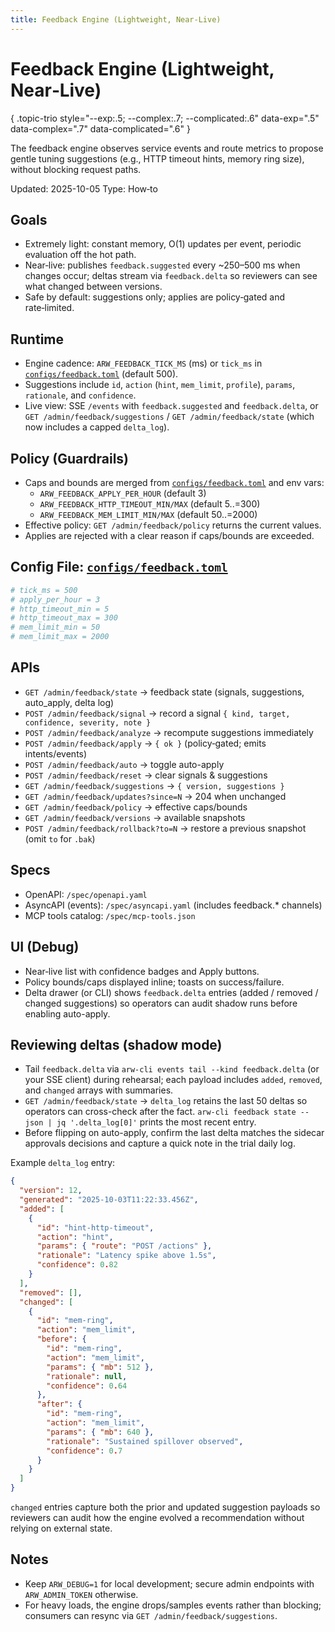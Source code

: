 ```yaml
---
title: Feedback Engine (Lightweight, Near‑Live)
---
```


# Feedback Engine (Lightweight, Near‑Live)
{ .topic-trio style="--exp:.5; --complex:.7; --complicated:.6" data-exp=".5" data-complex=".7" data-complicated=".6" }

The feedback engine observes service events and route metrics to propose gentle tuning suggestions (e.g., HTTP timeout hints, memory ring size), without blocking request paths.

Updated: 2025-10-05
Type: How‑to

## Goals
- Extremely light: constant memory, O(1) updates per event, periodic evaluation off the hot path.
- Near‑live: publishes `feedback.suggested` every ~250–500 ms when changes occur; deltas stream via `feedback.delta` so reviewers can see what changed between versions.
- Safe by default: suggestions only; applies are policy‑gated and rate‑limited.

## Runtime
- Engine cadence: `ARW_FEEDBACK_TICK_MS` (ms) or `tick_ms` in [`configs/feedback.toml`](https://github.com/t3hw00t/ARW/blob/main/configs/feedback.toml) (default 500).
- Suggestions include `id`, `action` (`hint`, `mem_limit`, `profile`), `params`, `rationale`, and `confidence`.
- Live view: SSE `/events` with `feedback.suggested` and `feedback.delta`, or `GET /admin/feedback/suggestions` / `GET /admin/feedback/state` (which now includes a capped `delta_log`).

## Policy (Guardrails)
- Caps and bounds are merged from [`configs/feedback.toml`](https://github.com/t3hw00t/ARW/blob/main/configs/feedback.toml) and env vars:
  - `ARW_FEEDBACK_APPLY_PER_HOUR` (default 3)
  - `ARW_FEEDBACK_HTTP_TIMEOUT_MIN/MAX` (default 5..=300)
  - `ARW_FEEDBACK_MEM_LIMIT_MIN/MAX` (default 50..=2000)
- Effective policy: `GET /admin/feedback/policy` returns the current values.
- Applies are rejected with a clear reason if caps/bounds are exceeded.

## Config File: [`configs/feedback.toml`](https://github.com/t3hw00t/ARW/blob/main/configs/feedback.toml)
```toml
# tick_ms = 500
# apply_per_hour = 3
# http_timeout_min = 5
# http_timeout_max = 300
# mem_limit_min = 50
# mem_limit_max = 2000
```

## APIs
- `GET /admin/feedback/state` → feedback state (signals, suggestions, auto_apply, delta log)
- `POST /admin/feedback/signal` → record a signal `{ kind, target, confidence, severity, note }`
- `POST /admin/feedback/analyze` → recompute suggestions immediately
- `POST /admin/feedback/apply` → `{ ok }` (policy‑gated; emits intents/events)
- `POST /admin/feedback/auto` → toggle auto-apply
- `POST /admin/feedback/reset` → clear signals & suggestions
- `GET /admin/feedback/suggestions` → `{ version, suggestions }`
- `GET /admin/feedback/updates?since=N` → 204 when unchanged
- `GET /admin/feedback/policy` → effective caps/bounds
- `GET /admin/feedback/versions` → available snapshots
- `POST /admin/feedback/rollback?to=N` → restore a previous snapshot (omit `to` for `.bak`)

## Specs
- OpenAPI: `/spec/openapi.yaml`
- AsyncAPI (events): `/spec/asyncapi.yaml` (includes feedback.* channels)
- MCP tools catalog: `/spec/mcp-tools.json`

## UI (Debug)
- Near‑live list with confidence badges and Apply buttons.
- Policy bounds/caps displayed inline; toasts on success/failure.
- Delta drawer (or CLI) shows `feedback.delta` entries (added / removed / changed suggestions) so operators can audit shadow runs before enabling auto-apply.

## Reviewing deltas (shadow mode)
- Tail `feedback.delta` via `arw-cli events tail --kind feedback.delta` (or your SSE client) during rehearsal; each payload includes `added`, `removed`, and `changed` arrays with summaries.
- `GET /admin/feedback/state` → `delta_log` retains the last 50 deltas so operators can cross-check after the fact. `arw-cli feedback state --json | jq '.delta_log[0]'` prints the most recent entry.
- Before flipping on auto-apply, confirm the last delta matches the sidecar approvals decisions and capture a quick note in the trial daily log.

Example `delta_log` entry:
```json
{
  "version": 12,
  "generated": "2025-10-03T11:22:33.456Z",
  "added": [
    {
      "id": "hint-http-timeout",
      "action": "hint",
      "params": { "route": "POST /actions" },
      "rationale": "Latency spike above 1.5s",
      "confidence": 0.82
    }
  ],
  "removed": [],
  "changed": [
    {
      "id": "mem-ring",
      "action": "mem_limit",
      "before": {
        "id": "mem-ring",
        "action": "mem_limit",
        "params": { "mb": 512 },
        "rationale": null,
        "confidence": 0.64
      },
      "after": {
        "id": "mem-ring",
        "action": "mem_limit",
        "params": { "mb": 640 },
        "rationale": "Sustained spillover observed",
        "confidence": 0.7
      }
    }
  ]
}
```
`changed` entries capture both the prior and updated suggestion payloads so reviewers can audit how the engine evolved a recommendation without relying on external state.

## Notes
- Keep `ARW_DEBUG=1` for local development; secure admin endpoints with `ARW_ADMIN_TOKEN` otherwise.
- For heavy loads, the engine drops/samples events rather than blocking; consumers can resync via `GET /admin/feedback/suggestions`.
